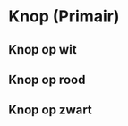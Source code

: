 # Knop (Primair)

## Knop op wit
<Discodip name="Knop (Primair, op wit)" />

## Knop op rood
<Discodip name="Knop (Primair, op rood)" />

## Knop op zwart
<Discodip name="Knop (Primair, op zwart)" />